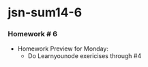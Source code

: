 jsn-sum14-6
===========

### Homework # 6 

* Homework Preview for Monday:
    - Do Learnyounode exericises through #4
